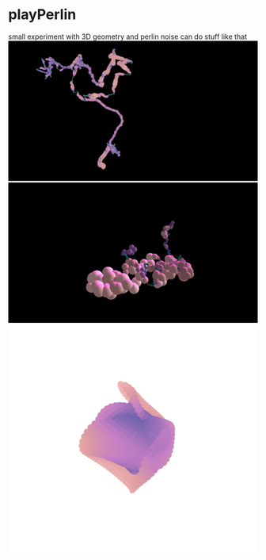 # playPerlin
small experiment with 3D geometry and perlin noise
can do stuff like that 
![alt tag](https://github.com/ReallyRad/playPerlin/blob/sticks/data/lo.png?raw=true)
![alt tag](https://github.com/ReallyRad/playPerlin/blob/sticks/data/tray.png?raw=true)
[![click for video](https://github.com/ReallyRad/playPerlin/blob/sticks/data/Untitled.png?raw=true)](https://www.youtube.com/watch?v=eIY5OML7PzE)
